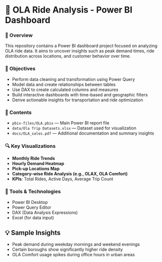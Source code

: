 # 🚖 OLA Ride Analysis - Power BI Dashboard

### 📌 Overview
This repository contains a Power BI dashboard project focused on analyzing OLA ride data. It aims to uncover insights such as peak demand times, ride distribution across locations, and customer behavior over time.

### 🎯 Objectives
- Perform data cleaning and transformation using Power Query
- Model data and create relationships between tables
- Use DAX to create calculated columns and measures
- Build interactive dashboards with time-based and geographic filters
- Derive actionable insights for transportation and ride optimization

### 📁 Contents
- `pbix-files/OLA.pbix` — Main Power BI report file
- `data/Ola Trip Datasets.xlsx` — Dataset used for visualization
- `docs/OLA_sales.pdf` — Additional documentation and summary insights

### 🔍 Key Visualizations
- **Monthly Ride Trends**
- **Hourly Demand Heatmap**
- **Pick-up Locations Map**
- **Category-wise Ride Analysis (e.g., OLAX, OLA Comfort)**
- **KPIs**: Total Rides, Active Days, Average Trip Count

### 🧰 Tools & Technologies
- Power BI Desktop
- Power Query Editor
- DAX (Data Analysis Expressions)
- Excel (for data input) 

## 💡 Sample Insights
- Peak demand during weekday mornings and weekend evenings
- Certain boroughs show significantly higher ride density
- OLA Comfort usage spikes during office hours in urban areas
